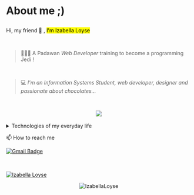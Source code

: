<link rel="stylesheet" href="https://cdnjs.cloudflare.com/ajax/libs/tailwindcss/1.8.10/tailwind.min.css" />

<main>

<h1 class="shadow mb-4 text-lg text-center p-2 bg-teal-400 text-white font-extrabold">

About me ;)
</h1>

<section class="p-4">
    <p class="text-center"> Hi, my friend 🤩 , <mark class=" text-white bg-purple-400"> I'm Izabella Loyse</P>
    <br>
    <blockquote>👩🏼‍💻  A Padawan <cite class="text-teal-400">Web Developer</cite> training to become a programming Jedi !
 </blockquote>
     <br>
<blockquote> 💻  <cite> I'm an Information Systems Student, web developer, designer and passionate about chocolates... </cite></blockquote>
  </section>
   <br>

<p align="center">
<img src="https://img.shields.io/static/v1?label=Dev&message=IzabellaLoyse&color=13f3cb&style=for-the-badge&logo=github">
</p>

<section class="p-4">
  	<!-- content here -->
<details>
  <summary class="text-teal-600">Technologies of my everyday life</summary>
  <section class="ml-4">
    <div align="center"><img src="https://raw.githubusercontent.com/IzabellaLoyse/IzabellaLoyse/7a5a4c8801cc7712a7855a429ad45fafb11abbad/html.svg" alt="HTML" width="50" height="50"></div>
    <div align="center"><img src="https://raw.githubusercontent.com/IzabellaLoyse/IzabellaLoyse/7a5a4c8801cc7712a7855a429ad45fafb11abbad/css.svg" alt="CSS" width="50" height="50"></div>
    <div align="center"><img src="https://raw.githubusercontent.com/IzabellaLoyse/IzabellaLoyse/7a5a4c8801cc7712a7855a429ad45fafb11abbad/js.svg" alt="JavaScript" width="30" height="30"></div>
    <div align="center"><img src="https://raw.githubusercontent.com/IzabellaLoyse/IzabellaLoyse/7a5a4c8801cc7712a7855a429ad45fafb11abbad/bootstrap.svg" alt="Bootstrap" width="40" height="40"><div>
      <div align="center"><img src="https://raw.githubusercontent.com/IzabellaLoyse/IzabellaLoyse/7a5a4c8801cc7712a7855a429ad45fafb11abbad/sass.svg" alt="Sass" width="40" height="40"></div>
  </section>
</details>
  </section>

 <p class="text-purple-700">📫 How to reach me </p>

  [![Gmail Badge](https://img.shields.io/badge/-izabellaloyse13@gmail.com-c14438?style=flat-square&logo=Gmail&logoColor=white&link=mailto:izabellaloyse13@gmail.com)](mailto:izabellaloyse13@gmail.com)

<br>
<p align="left">
<a href="https://www.linkedin.com/in/izabella-loyse-candido/" target="blank"><img align="center" src="https://cdn.jsdelivr.net/npm/simple-icons@3.0.1/icons/linkedin.svg" alt="Izabella Loyse" height="40" width="40" />
</a>
</p>


  <p align="center"> <img src="https://github-readme-stats.vercel.app/api?username=IzabellaLoyse&show_icons=true" alt="IzabellaLoyse" /> </p>

</main>